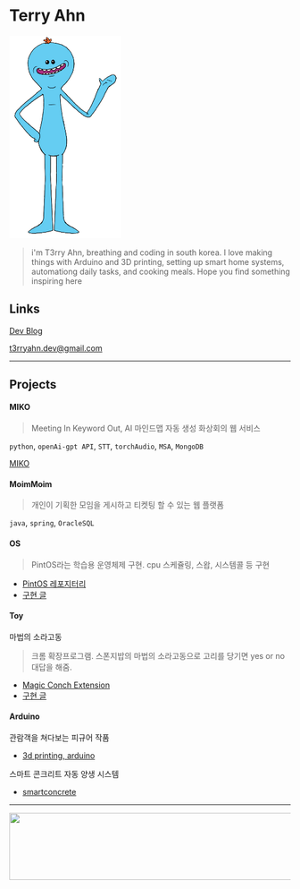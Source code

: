 # Terry Ahn
<img src="static/pngguru.com%20(11).png" width="200" alt="pngguru com (11)">


> i'm T3rry Ahn, breathing and coding in south korea.
> I love making things with Arduino and 3D printing, setting up smart home systems, automationg daily tasks, and cooking meals.
> Hope you find something inspiring here

## Links
[Dev Blog](https://terryahn.tistory.com/)

t3rryahn.dev@gmail.com

***
## Projects
#### MIKO
> Meeting In Keyword Out, AI 마인드맵 자동 생성 화상회의 웹 서비스

`python`, `openAi-gpt API`, `STT`, `torchAudio`, `MSA`, `MongoDB`

[MIKO](https://github.com/ProjectMIKO)

#### MoimMoim
> 개인이 기획한 모임을 게시하고 티켓팅 할 수 있는 웹 플랫폼

`java`, `spring`, `OracleSQL`

#### OS
> PintOS라는 학습용 운영체제 구현.
> cpu 스케쥴링, 스왑, 시스템콜 등 구현
  - [PintOS 레포지터리](https://github.com/JunglePintOS/pintos-kaist)
  - [구현 글](https://terryahn.tistory.com/category/SW%20Jungle/TIL)

#### Toy
마법의 소라고동
> 크롬 확장프로그램. 스폰지밥의 마법의 소라고동으로 고리를 당기면 yes or no 대답을 해줌.
  - [Magic Conch Extension](https://github.com/T3rryAhn/magic-conch-extension)
  - [구현 글](https://terryahn.tistory.com/61)
#### Arduino
관람객을 쳐다보는 피규어 작품
  - [3d printing, arduino](https://terryahn.tistory.com/10)
    
스마트 콘크리트 자동 양생 시스템
  - [smartconcrete](https://terryahn.tistory.com/31)

***


<a href="https://github.com/devxb/gitanimals">
  <img src="https://render.gitanimals.org/lines/T3rryAhn?pet-id=1" width="1000" height="120"/>
</a>
